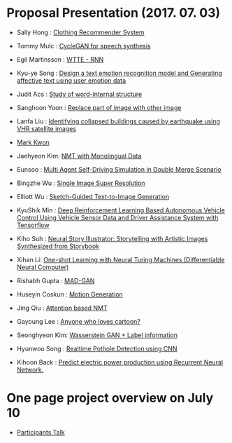 # Proposal Presentation (2017. 07. 03)

* Sally Hong : [Clothing Recommender System](https://docs.google.com/presentation/d/1wTZorRZtQ3FZLsIN1rZLL7SwEEeQHSqSaTHbIu8tq4k/edit?usp=sharing)

* Tommy Mulc : [CycleGAN for speech synthesis](https://docs.google.com/presentation/d/17hCAZE1E9HX6wEq3MefUCfyH9sENQObxcSE-w8GgTuY/edit?usp=sharing)

* Egil Martinsson : [WTTE - RNN](https://drive.google.com/file/d/0B8z5oUpB2Dysc1g0QW1MLUFIWjg/view?usp=sharing)

* Kyu-ye Song : [Design a text emotion recognition model and Generating affective text using user emotion data](https://docs.google.com/presentation/d/1av4dzZ4ztHQkPn0AcReummaIxECGanxIm642cbczsP8/edit?usp=sharing)

* Judit Acs : [Study of word-internal structure](https://drive.google.com/file/d/0B8z5oUpB2DysNkxQMHJUR3JMa1E/view?usp=sharing)

* Sanghoon Yoon : [Replace part of image with other image](https://drive.google.com/file/d/0B8z5oUpB2DysYnQ1eEl0TXh2Zmc/view?usp=sharing)

* Lanfa Liu : [Identifying collapsed buildings caused by earthquake using VHR satellite images](https://drive.google.com/open?id=0B8z5oUpB2DysV2VoVzlGWlRPLUk)

* [Mark Kwon](https://docs.google.com/presentation/d/1fpRs4S041-YiTljNZfkVVLKaeHfxPgNi_l3NgRfj1kc/edit?usp=sharing)

* Jaehyeon Kim: [NMT with Monolingual Data](https://docs.google.com/presentation/d/1dyFu7eVINe4aDfy2GZC_lFZMQHcalcO53bIOl201W9E/edit?usp=sharing)

* Eunsoo : [Multi Agent Self-Driving Simulation in Double Merge Scenario](https://drive.google.com/file/d/0B8z5oUpB2DysNl9uZmIzNG1aYms/view?usp=sharing)

* Bingzhe Wu : [Single Image Super Resolution](https://bingzhewu.github.io/2017/07/03/Project-updates-in-Jeju/)

* Elliott Wu : [Sketch-Guided Text-to-Image Generation](https://drive.google.com/open?id=0B8z5oUpB2DyseXlmSzFYRDA4Ukk)

* KyuShik Min : [Deep Reinforcement Learning Based Autonomous Vehicle Control Using Vehicle Sensor Data and Driver Assistance System with Tensorflow](https://drive.google.com/file/d/0B8z5oUpB2DysVXhqdkhMa2lFQ0k/view?usp=sharing)

* Kiho Suh : [Neural Story Illustrator: Storytelling with Artistic Images Synthesized from Storybook](https://drive.google.com/file/d/0B8z5oUpB2DysdUoxbHE4ZjVIRkU/view?usp=sharing)

* Xihan Li: [One-shot Learning with Neural Turing Machines (Differentiable Neural Computer)](https://drive.google.com/file/d/0B8z5oUpB2DysLU9adVNrVUZFTE0/view?usp=sharing)

* Rishabh Gupta : [MAD-GAN](https://goo.gl/yUpTjS) 

* Huseyin  Coskun : [Motion Generation](https://docs.google.com/presentation/d/1-kqCqhlBoxyI2HMpGuhCDZqHDaEZE1xI95mr4zkQU7s/edit?usp=sharing)

* Jing Qiu : [Attention based NMT](https://drive.google.com/open?id=0B8z5oUpB2DysY0dtR2xfcEVWRHc)

* Gayoung Lee : [Anyone who loves cartoon?](https://docs.google.com/presentation/d/1DD9vSDToC3bYVVSIAzLXmfzb9xQV2frx0FDAgaxGdQA/edit?usp=sharing)

* Seonghyeon Kim: [Wasserstein GAN + Label information](https://drive.google.com/file/d/0B8z5oUpB2DysVC13MHlIcmpxOGc/view?usp=sharing)

* Hyunwoo Song : [Realtime Pothole Detection using CNN](https://drive.google.com/file/d/0B8z5oUpB2DysQVFFVlYyRk56TW8/view?usp=sharing)

* Kihoon Back : [Predict electric power production using Recurrent Neural Network.](https://drive.google.com/file/d/0B8z5oUpB2DyscThPY3IwSko5cHc/view?usp=sharing)


# One page project overview on July 10
* [Participants Talk](https://goo.gl/Yv3Dvj)
